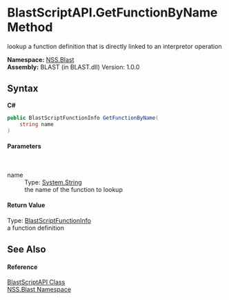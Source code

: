 # BlastScriptAPI.GetFunctionByName Method 
 

lookup a function definition that is directly linked to an interpretor operation

**Namespace:**&nbsp;<a href="N_NSS_Blast">NSS.Blast</a><br />**Assembly:**&nbsp;BLAST (in BLAST.dll) Version: 1.0.0

## Syntax

**C#**<br />
``` C#
public BlastScriptFunctionInfo GetFunctionByName(
	string name
)
```


#### Parameters
&nbsp;<dl><dt>name</dt><dd>Type: <a href="https://docs.microsoft.com/dotnet/api/system.string" target="_blank" rel="noopener noreferrer">System.String</a><br />the name of the function to lookup</dd></dl>

#### Return Value
Type: <a href="T_NSS_Blast_BlastScriptFunctionInfo">BlastScriptFunctionInfo</a><br />a function definition

## See Also


#### Reference
<a href="T_NSS_Blast_BlastScriptAPI">BlastScriptAPI Class</a><br /><a href="N_NSS_Blast">NSS.Blast Namespace</a><br />